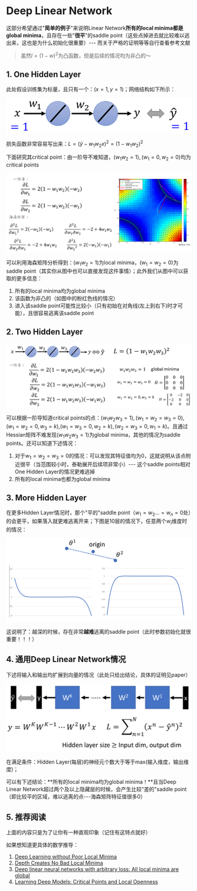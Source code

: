 # Deep Linear Network

这部分希望通过"**简单的例子**"来说明Linear Network**所有的local minima都是global minima**，且存在一些"**很平**"的saddle point（这些点掉进去就比较难以逃出来，这也是为什么初始化很重要）--- 而关于严格的证明等等自行查看参考文献

> 虽然$l=(1-w)^2$为凸函数，但是后续的情况均为非凸的～

## 1. One Hidden Layer

此处假设训练集为标量，且只有一个：$(x=1,y=1)$；网络结构如下所示：

![](png/c18.png)

损失函数非常容易写出来：$L=(\hat{y}-w_1w_2x)^2=(1-w_1w_2)^2$

下面研究其critical point：由一阶导不难知道，$(w_1w_2=1), (w_1=0,w_2=0)$均为critical points

![](png/c19.png)

可以利用海森矩阵分析得到：$(w_1w_2=1)$为local minima，$(w_1=w_2=0)$为saddle point（其实你从图中也可以直接发现这件事情）；此外我们从图中可以获取的更多信息：

1. 所有的local minima均为global minima
2. 该函数为非凸的（如图中的粉红色线的情况）
3. 进入该saddle point可能性比较小（只有初始在对角线(左上到右下)时才可能），且很容易逃离该saddle point

## 2. Two Hidden Layer

![](png/c20.png)

可以根据一阶导知道critical points的点：$(w_1w_2w_3=1),(w_1=w_2=w_3=0),(w_1=w_2=0,w_3=k)$,$(w_1=w_3=0,w_2=k), (w_2=w_3=0,w_1=k)$。且通过Hessian矩阵不难发现$(w_1w_2w_3=1)$为global minima，其他的情况为saddle points。还可以知道下述情况：

1. 对于$w_1=w_2=w_3=0$的情况：可以发现其特征值均为0，这就说明从该点附近很平（当范围较小时，泰勒展开后续项非常小）--- 这个saddle points相对One Hidden Layer的情况更难逃掉
2. 所有的local minima也都为global minima

## 3. More Hidden Layer

在更多Hidden Layer情况时，那个"平的"saddle point（$w_1=w_2...=w_n=0$处）的会更平，如果落入就更难逃离开来；下图是10层的情况下，任意两个$w_i$维度时的情况：

![](png/c21.png)

这说明了：越深的时候，存在非常**越难**逃离的saddle point（此时参数初始化就很重要！！！）

## 4. 通用Deep Linear Network情况

下述将输入和输出均扩展到向量的情况（此处只给出结论，具体的证明见paper）

![](png/c22.png)

在满足条件：Hidden Layer(每层)的神经元个数大于等于max(输入维度，输出维度)；

可以有下述结论：**所有的local minima均为global minima！**且当Deep Linear Network超过两个及以上隐藏层的时候，会产生比较"差的"saddle point（即比较平的区域，难以逃离的点---海森矩阵特征值很多0）

## 5. 推荐阅读

上面的内容只是为了让你有一种直观印象（记住有这特点就好）

如果想知道更具体的数学推导：

1. [Deep Learning without Poor Local Minima](https://arxiv.org/abs/1605.07110)
2. [Depth Creates No Bad Local Minima](https://arxiv.org/abs/1702.08580)
3. [Deep linear neural networks with arbitrary loss: All local minima are global](https://arxiv.org/abs/1712.01473)
4. [Learning Deep Models: Critical Points and Local Openness](https://arxiv.org/abs/1803.02968)